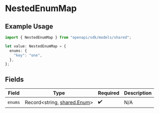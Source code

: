 # NestedEnumMap

## Example Usage

```typescript
import { NestedEnumMap } from "openapi/sdk/models/shared";

let value: NestedEnumMap = {
  enums: {
    "key": "one",
  },
};
```

## Fields

| Field                                                             | Type                                                              | Required                                                          | Description                                                       |
| ----------------------------------------------------------------- | ----------------------------------------------------------------- | ----------------------------------------------------------------- | ----------------------------------------------------------------- |
| `enums`                                                           | Record<string, [shared.Enum](../../../sdk/models/shared/enum.md)> | :heavy_check_mark:                                                | N/A                                                               |
